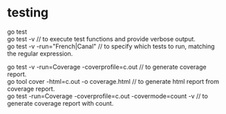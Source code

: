 # testing

go test  
go test -v // to execute test functions and provide verbose output.  
go test -v -run="French|Canal"  // to specify which tests to run, matching the regular expression.  

go test -v -run=Coverage -coverprofile=c.out // to generate coverage report.  
go tool cover -html=c.out -o coverage.html // to generate html report from coverage report.  
go test -run=Coverage -coverprofile=c.out -covermode=count -v // to generate coverage report with count.

